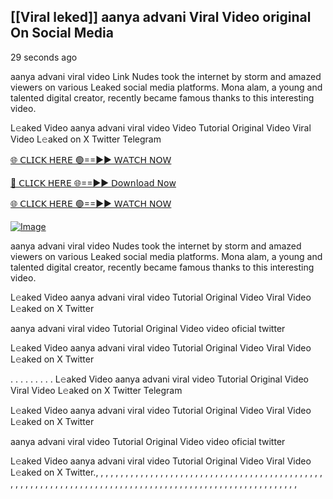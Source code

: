 ## [[Viral leked]] aanya advani Viral Video original On Social Media

29 seconds ago

aanya advani viral video Link Nudes took the internet by storm and amazed viewers on various Leaked social media platforms. Mona alam, a young and talented digital creator, recently became famous thanks to this interesting video.

L𝚎aked Video aanya advani viral video Video Tutorial Original Video Viral Video L𝚎aked on X Twitter Telegram


[🌐 𝖢𝖫𝖨𝖢𝖪 𝖧𝖤𝖱𝖤 🟢==►► 𝖶𝖠𝖳𝖢𝖧 𝖭𝖮𝖶](https://3-tanei-pinik.blogspot.com/2025/02/viral-video.html)

[🔴 𝖢𝖫𝖨𝖢𝖪 𝖧𝖤𝖱𝖤 🌐==►► 𝖣𝗈𝗐𝗇𝗅𝗈𝖺𝖽 𝖭𝗈𝗐](https://3-tanei-pinik.blogspot.com/2025/02/viral-video.html)

[🌐 𝖢𝖫𝖨𝖢𝖪 𝖧𝖤𝖱𝖤 🟢==►► 𝖶𝖠𝖳𝖢𝖧 𝖭𝖮𝖶](https://3-tanei-pinik.blogspot.com/2025/02/viral-video.html)

[![Image](https://github.com/user-attachments/assets/ff3b7bd4-415c-4ca3-a6c8-b1f096193c29)](https://3-tanei-pinik.blogspot.com/2025/02/viral-video.html)


aanya advani viral video Nudes took the internet by storm and amazed viewers on various Leaked social media platforms. Mona alam, a young and talented digital creator, recently became famous thanks to this interesting video.

L𝚎aked Video aanya advani viral video Tutorial Original Video Viral Video L𝚎aked on X Twitter

aanya advani viral video Tutorial Original Video video oficial twitter

L𝚎aked Video aanya advani viral video Tutorial Original Video Viral Video L𝚎aked on X Twitter

. . . . . . . . . L𝚎aked Video aanya advani viral video Tutorial Original Video Viral Video L𝚎aked on X Twitter Telegram

L𝚎aked Video aanya advani viral video Tutorial Original Video Viral Video L𝚎aked on X Twitter

aanya advani viral video Tutorial Original Video video oficial twitter

L𝚎aked Video aanya advani viral video Tutorial Original Video Viral Video L𝚎aked on X Twitter., , , , , , , , , , , , , , , , , , , , , , , , , , , , , , , , , , , , , , , ,
,
,
,
,
,
,
,
,
,
,
,
,
,
,
,
,
,
,
,
,
,
,
,
,
,
,
,
,
,
,
,
,
,
,
,
,
,
,
,
,
,
,
,
,
,
,
,
,
,
,
,
,
,
,
,
,
,
,
,
,
,
,
,
,
